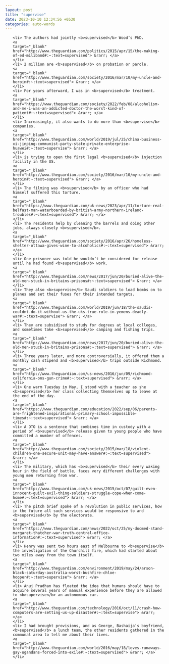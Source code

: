 ```yaml
---
layout: post
title: "supervise"
date: 2023-10-10 12:34:56 +0530
categories: auto-words
---
```

<ol>

    <li> The authors had jointly <b>supervised</b> Wood’s PhD.
    <a 
    target="_blank" 
    href="http://www.theguardian.com/politics/2015/apr/15/the-making-of-ed-miliband#:~:text=supervised"> &rarr; </a>
    </li>
    <li> 2 million are <b>supervised</b> on probation or parole.
    <a 
    target="_blank" 
    href="http://www.theguardian.com/society/2016/mar/10/my-uncle-and-heroin#:~:text=supervised"> &rarr; </a>
    </li>
    <li> For years afterward, I was in <b>supervised</b> treatment.
    <a 
    target="_blank" 
    href="https://www.theguardian.com/society/2022/feb/08/alcoholism-and-me-i-was-an-addicted-doctor-the-worst-kind-of-patient#:~:text=supervised"> &rarr; </a>
    </li>
    <li> Increasingly, it also wants to do more than <b>supervise</b> companies.
    <a 
    target="_blank" 
    href="http://www.theguardian.com/world/2019/jul/25/china-business-xi-jinping-communist-party-state-private-enterprise-huawei#:~:text=supervise"> &rarr; </a>
    </li>
    <li> is trying to open the first legal <b>supervised</b> injection facility in the US.
    <a 
    target="_blank" 
    href="http://www.theguardian.com/society/2016/mar/10/my-uncle-and-heroin#:~:text=supervised"> &rarr; </a>
    </li>
    <li> The filming was <b>supervised</b> by an officer who had himself suffered this torture.
    <a 
    target="_blank" 
    href="https://www.theguardian.com/uk-news/2023/apr/11/torture-real-belfast-man-waterboarded-by-british-army-northern-ireland-troubles#:~:text=supervised"> &rarr; </a>
    </li>
    <li> The residents help by cleaning the barrels and doing other jobs, always closely <b>supervised</b>.
    <a 
    target="_blank" 
    href="http://www.theguardian.com/society/2016/apr/26/homeless-shelter-ottawa-gives-wine-to-alcoholics#:~:text=supervised"> &rarr; </a>
    </li>
    <li> One prisoner was told he wouldn’t be considered for release until he had found <b>supervised</b> work.
    <a 
    target="_blank" 
    href="http://www.theguardian.com/news/2017/jun/20/buried-alive-the-old-men-stuck-in-britains-prisons#:~:text=supervised"> &rarr; </a>
    </li>
    <li> They also <b>supervise</b> Saudi soldiers to load bombs on to planes and set their fuses for their intended targets.
    <a 
    target="_blank" 
    href="http://www.theguardian.com/world/2019/jun/18/the-saudis-couldnt-do-it-without-us-the-uks-true-role-in-yemens-deadly-war#:~:text=supervise"> &rarr; </a>
    </li>
    <li> They are subsidised to study for degrees at local colleges, and sometimes take <b>supervised</b> camping and fishing trips.
    <a 
    target="_blank" 
    href="http://www.theguardian.com/news/2017/jun/20/buried-alive-the-old-men-stuck-in-britains-prisons#:~:text=supervised"> &rarr; </a>
    </li>
    <li> Three years later, and more controversially, it offered them a monthly cash stipend and <b>supervised</b> trips outside Richmond.
    <a 
    target="_blank" 
    href="http://www.theguardian.com/us-news/2016/jun/09/richmond-california-ons-gun-crime#:~:text=supervised"> &rarr; </a>
    </li>
    <li> One warm Tuesday in May, I stood with a teacher as she <b>supervised</b> her class collecting themselves up to leave at the end of the day.
    <a 
    target="_blank" 
    href="https://www.theguardian.com/education/2022/sep/06/parents-are-frightened-inspirational-primary-school-impossible-times#:~:text=supervised"> &rarr; </a>
    </li>
    <li> A DTO is a sentence that combines time in custody with a period of <b>supervised</b> release given to young people who have committed a number of offences.
    <a 
    target="_blank" 
    href="http://www.theguardian.com/society/2015/mar/18/violent-children-one-secure-unit-may-have-answer#:~:text=supervised"> &rarr; </a>
    </li>
    <li> The military, which has <b>supervised</b> their every waking hour in the field of battle, faces very different challenges with young men returning from war.
    <a 
    target="_blank" 
    href="http://www.theguardian.com/uk-news/2015/oct/07/guilt-even-innocent-guilt-evil-thing-soldiers-struggle-cope-when-come-home#:~:text=supervised"> &rarr; </a>
    </li>
    <li> The pitch brief spoke of a revolution in public services, how in the future all such services would be responsive to and <b>supervised</b> by the electorate.
    <a 
    target="_blank" 
    href="https://www.theguardian.com/news/2022/oct/25/my-doomed-stand-margaret-thatcher-war-truth-central-office-information#:~:text=supervised"> &rarr; </a>
    </li>
    <li> Henry was sent two hours east of Melbourne to <b>supervise</b> the investigation of the Churchill fire, which had started about two miles away from the town itself.
    <a 
    target="_blank" 
    href="http://www.theguardian.com/environment/2019/may/24/arson-black-saturday-australia-worst-bushfire-chloe-hooper#:~:text=supervise"> &rarr; </a>
    </li>
    <li> Anuj Pradhan has floated the idea that humans should have to acquire several years of manual experience before they are allowed to <b>supervise</b> an autonomous car.
    <a 
    target="_blank" 
    href="http://www.theguardian.com/technology/2016/oct/11/crash-how-computers-are-setting-us-up-disaster#:~:text=supervise"> &rarr; </a>
    </li>
    <li> I had brought provisions, and as George, Bashaija’s boyfriend, <b>supervised</b> a lunch team, the other residents gathered in the communal area to tell me about their lives.
    <a 
    target="_blank" 
    href="http://www.theguardian.com/world/2016/may/18/loves-runaways-gay-ugandans-forced-into-exile#:~:text=supervised"> &rarr; </a>
    </li>